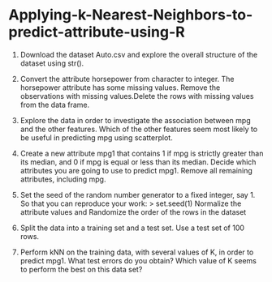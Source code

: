 # Applying-k-Nearest-Neighbors-to-predict-attribute-using-R

1. Download the dataset Auto.csv and explore the overall structure of the dataset using str(). 

2. Convert the attribute horsepower from character to integer. The horsepower attribute has some missing values. 
   Remove the observations   with missing values.Delete the rows with missing values from the data frame. 
   
3. Explore the data in order to investigate the association between mpg and the other features. 
   Which of the other features seem most likely to be useful in predicting mpg using scatterplot.   

4. Create a new attribute mpg1 that contains 1 if mpg is strictly greater than its median, and 0 if mpg is equal or less than its median.
   Decide which attributes you are going to use to predict mpg1. Remove all remaining attributes, including mpg. 

5. Set the seed of the random number generator to a fixed integer, say 1. So that you can reproduce your work: > set.seed(1) 
   Normalize the attribute values and Randomize the order of the rows in the dataset 

6. Split the data into a training set and a test set. Use a test set of 100 rows. 

7. Perform kNN on the training data, with several values of K, in order to predict mpg1. What test errors do you obtain? 
   Which value of K seems to perform the best on this data set?
